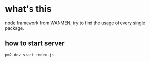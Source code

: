 # what's this

node framework from WANMEN, try to find the usage of every single package.

## how to start server

`pm2-dev start index.js`
